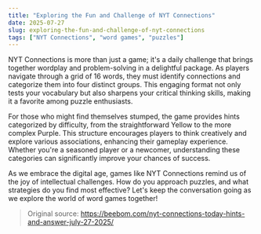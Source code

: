 ```yaml
---
title: "Exploring the Fun and Challenge of NYT Connections"
date: 2025-07-27
slug: exploring-the-fun-and-challenge-of-nyt-connections
tags: ["NYT Connections", "word games", "puzzles"]
---
```

NYT Connections is more than just a game; it's a daily challenge that brings together wordplay and problem-solving in a delightful package. As players navigate through a grid of 16 words, they must identify connections and categorize them into four distinct groups. This engaging format not only tests your vocabulary but also sharpens your critical thinking skills, making it a favorite among puzzle enthusiasts.

For those who might find themselves stumped, the game provides hints categorized by difficulty, from the straightforward Yellow to the more complex Purple. This structure encourages players to think creatively and explore various associations, enhancing their gameplay experience. Whether you're a seasoned player or a newcomer, understanding these categories can significantly improve your chances of success.

As we embrace the digital age, games like NYT Connections remind us of the joy of intellectual challenges. How do you approach puzzles, and what strategies do you find most effective? Let's keep the conversation going as we explore the world of word games together!
> Original source: https://beebom.com/nyt-connections-today-hints-and-answer-july-27-2025/